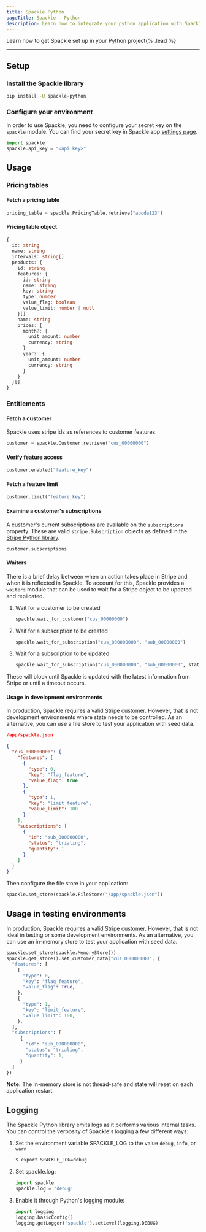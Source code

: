 ```yaml
---
title: Spackle Python
pageTitle: Spackle - Python
description: Learn how to integrate your python application with Spackle
---
```


Learn how to get Spackle set up in your Python project{% .lead %}

---

## Setup

### Install the Spackle library

```sh
pip install -U spackle-python
```

### Configure your environment
In order to use Spackle, you need to configure your secret key on the `spackle` module. You can find your secret key in Spackle app [settings page](https://dashboard.stripe.com/settings/apps/so.spackle.stripe).

```python
import spackle
spackle.api_key = "<api key>"
```

## Usage

### Pricing tables

#### Fetch a pricing table

```python
pricing_table = spackle.PricingTable.retrieve("abcde123")
```

#### Pricing table object
```ts
{
  id: string
  name: string
  intervals: string[]
  products: {
    id: string
    features: {
      id: string
      name: string
      key: string
      type: number
      value_flag: boolean
      value_limit: number | null
    }[]
    name: string
    prices: {
      month?: {
        unit_amount: number
        currency: string
      }
      year?: {
        unit_amount: number
        currency: string
      }
    }
  }[]
}
```

### Entitlements

#### Fetch a customer

Spackle uses stripe ids as references to customer features.

```python
customer = spackle.Customer.retrieve("cus_00000000")
```

#### Verify feature access

```python
customer.enabled("feature_key")
```

#### Fetch a feature limit

```python
customer.limit("feature_key")
```

#### Examine a customer's subscriptions

A customer's current subscriptions are available on the `subscriptions` property. These are valid `stripe.Subscription` objects as defined in the [Stripe Python library](https://stripe.com/docs/api/subscriptions/object?lang=python).

```python
customer.subscriptions
```

#### Waiters

There is a brief delay between when an action takes place in Stripe and when it is reflected in Spackle. To account for this, Spackle provides a `waiters` module that can be used to wait for a Stripe object to be updated and replicated.

1. Wait for a customer to be created
   ```python
   spackle.wait_for_customer("cus_00000000")
   ```
2. Wait for a subscription to be created
   ```python
   spackle.wait_for_subscription("cus_000000000", "sub_00000000")
   ```
3. Wait for a subscription to be updated
   ```python
   spackle.wait_for_subscription("cus_000000000", "sub_00000000", status="active")
   ```

These will block until Spackle is updated with the latest information from Stripe or until a timeout occurs.

#### Usage in development environments

In production, Spackle requires a valid Stripe customer. However, that is not development environments where state needs to be controlled. As an alternative, you can use a file store to test your application with seed data.

```json
/app/spackle.json

{
  "cus_000000000": {
    "features": [
      {
        "type": 0,
        "key": "flag_feature",
        "value_flag": true
      },
      {
        "type": 1,
        "key": "limit_feature",
        "value_limit": 100
      }
    ],
    "subscriptions": [
      {
        "id": "sub_000000000",
        "status": "trialing",
        "quantity": 1
      }
    ]
  }
}
```

Then configure the file store in your application:

```python
spackle.set_store(spackle.FileStore("/app/spackle.json"))
```


## Usage in testing environments

In production, Spackle requires a valid Stripe customer. However, that is not ideal in testing or some development environments. As an alternative, you can use an in-memory store to test your application with seed data.

```python
spackle.set_store(spackle.MemoryStore())
spackle.get_store().set_customer_data("cus_000000000", {
  "features": [
    {
      "type": 0,
      "key": "flag_feature",
      "value_flag": True,
    },
    {
      "type": 1,
      "key": "limit_feature",
      "value_limit": 100,
    },
  ],
  "subscriptions": [
     {
       "id": "sub_000000000",
       "status": "trialing",
       "quantity": 1,
     }
  ]
})
```

**Note:** The in-memory store is not thread-safe and state will reset on each application restart.

## Logging
The Spackle Python library emits logs as it performs various internal tasks. You can control the verbosity of Spackle's logging a few different ways:

1. Set the environment variable SPACKLE_LOG to the value `debug`, `info`, or `warn`

   ```sh
   $ export SPACKLE_LOG=debug
   ```

2. Set spackle.log:

   ```python
   import spackle
   spackle.log = 'debug'
   ```

3. Enable it through Python's logging module:

   ```python
   import logging
   logging.basicConfig()
   logging.getLogger('spackle').setLevel(logging.DEBUG)
   ```